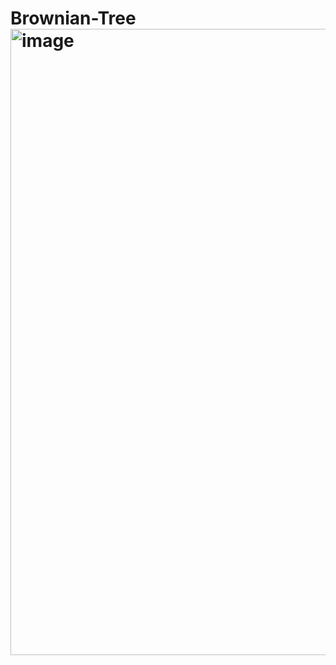 # Brownian-Tree<img width="1919" height="1002" alt="image" src="https://github.com/user-attachments/assets/7a56517c-5df4-44cc-8172-0a42e8b76f2e" />
